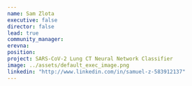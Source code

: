 ```yaml
---
name: Sam Zlota
executive: false
director: false
lead: true
community_manager: 
erevna:
position: 
project: SARS-CoV-2 Lung CT Neural Network Classifier 
image: ../assets/default_exec_image.png
linkedin: "http://www.linkedin.com/in/samuel-z-583912137"
---
```

